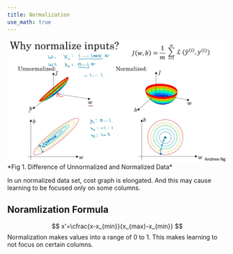 ```yaml
---
title: Normalization
use_math: true
---
```


<img src="assets/Pasted image 20230213224839.png">
*Fig 1. Difference of Unnormalized and Normalized Data*

In un normalized data set, cost graph is elongated. And this may cause learning to be focused only on some columns.

## Noramlization Formula
$$
x'=\cfrac{x-x_{min}}{x_{max}-x_{min}}
$$
Normalization makes values into a range of 0 to 1. This makes learning to not focus on certain columns.